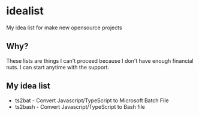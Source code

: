 # idealist
My idea list for make new opensource projects

## Why?
These lists are things I can't proceed because I don't have enough financial nuts. I can start anytime with the support.

## My idea list
- ts2bat - Convert Javascript/TypeScript to Microsoft Batch File
- ts2bash - Convert Javascript/TypeScript to Bash file
